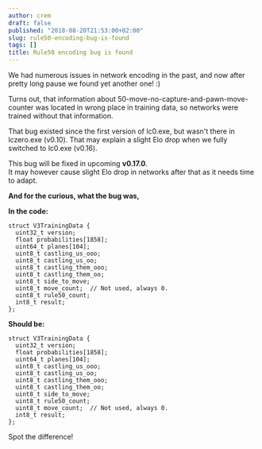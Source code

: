 ```yaml
---
author: crem
draft: false
published: "2018-08-20T21:53:00+02:00"
slug: rule50-encoding-bug-is-found
tags: []
title: Rule50 encoding bug is found
---
```


We had numerous issues in network encoding in the past, and now after pretty
long pause we found yet another one! :)

Turns out, that information about 50-move-no-capture-and-pawn-move-counter was
located in wrong place in training data, so networks were trained without that
information.

That bug existed since the first version of lc0.exe, but wasn't there in
lczero.exe (v0.10). That may explain a slight Elo drop when we fully switched
to lc0.exe (v0.16).

This bug will be fixed in upcoming **v0.17.0**.  
It may however cause slight Elo drop in networks after that as it needs time
to adapt.

 **And for the curious, what the bug was,**

 **In the code:**

    struct V3TrainingData {  
      uint32_t version;  
      float probabilities[1858];  
      uint64_t planes[104];  
      uint8_t castling_us_ooo;  
      uint8_t castling_us_oo;  
      uint8_t castling_them_ooo;  
      uint8_t castling_them_oo;  
      uint8_t side_to_move;  
      uint8_t move_count;  // Not used, always 0.  
      uint8_t rule50_count;  
      int8_t result;  
    };

 **Should be:**

    struct V3TrainingData {  
      uint32_t version;  
      float probabilities[1858];  
      uint64_t planes[104];  
      uint8_t castling_us_ooo;  
      uint8_t castling_us_oo;  
      uint8_t castling_them_ooo;  
      uint8_t castling_them_oo;  
      uint8_t side_to_move;  
      uint8_t rule50_count;  
      uint8_t move_count;  // Not used, always 0.  
      int8_t result;  
    };

Spot the difference!
